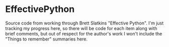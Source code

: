 # EffectivePython
Source code from working through Brett Slatkins "Effective Python". I'm just tracking my progress here, so there will be code for each item along with brief comments, but out of respect for the author's work I won't include the "Things to remember" summaries here. 

